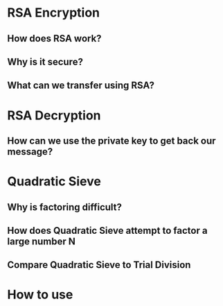 # RSA Encryption

## How does RSA work?

## Why is it secure?

## What can we transfer using RSA?

# RSA Decryption

## How can we use the private key to get back our message?

# Quadratic Sieve

## Why is factoring difficult?

## How does Quadratic Sieve attempt to factor a large number N

## Compare Quadratic Sieve to Trial Division

# How to use